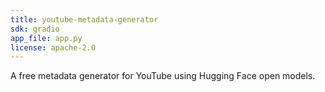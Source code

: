 ```yaml
---
title: youtube-metadata-generator
sdk: gradio
app_file: app.py
license: apache-2.0
---
```


A free metadata generator for YouTube using Hugging Face open models.
